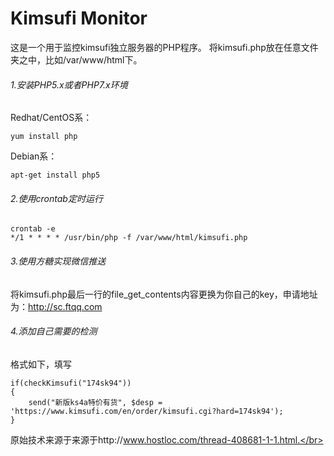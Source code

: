 # Kimsufi Monitor
这是一个用于监控kimsufi独立服务器的PHP程序。
将kimsufi.php放在任意文件夹之中，比如/var/www/html下。
###### 1.安装PHP5.x或者PHP7.x环境
Redhat/CentOS系：
```
yum install php
```
Debian系：
```
apt-get install php5
```
###### 2.使用crontab定时运行
```
crontab -e
*/1 * * * * /usr/bin/php -f /var/www/html/kimsufi.php
```
###### 3.使用方糖实现微信推送
将kimsufi.php最后一行的file_get_contents内容更换为你自己的key，申请地址为：http://sc.ftqq.com
###### 4.添加自己需要的检测
格式如下，填写
```
if(checkKimsufi("174sk94"))
{
    send("新版ks4a特价有货", $desp = 'https://www.kimsufi.com/en/order/kimsufi.cgi?hard=174sk94');
}
```

原始技术来源于来源于http://www.hostloc.com/thread-408681-1-1.html.</br>
